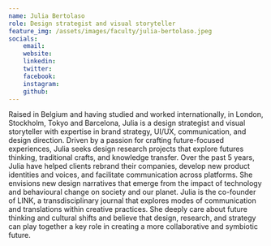 ```yaml
---
name: Julia Bertolaso
role: Design strategist and visual storyteller
feature_img: /assets/images/faculty/julia-bertolaso.jpeg
socials:
    email:
    website:
    linkedin:
    twitter:
    facebook:
    instagram:
    github:
---
```

Raised in Belgium and having studied and worked internationally, in London, Stockholm, Tokyo and Barcelona, Julia is a design strategist and visual storyteller with expertise in brand strategy, UI/UX, communication, and design direction.
Driven by a passion for crafting future-focused experiences, Julia seeks design research projects that explore futures thinking, traditional crafts, and knowledge transfer.
Over the past 5 years, Julia have helped clients rebrand their companies, develop new product identities and voices, and facilitate communication across platforms. She envisions new design narratives that emerge from the impact of technology and behavioural change on society and our planet.
Julia is the co-founder of LINK, a transdisciplinary journal that explores modes of communication and translations within creative practices. She deeply care about future thinking and cultural shifts and believe that design, research, and strategy can play together a key role in creating a more collaborative and symbiotic future.
